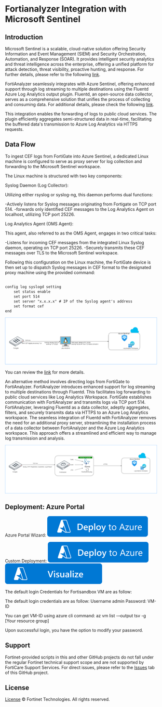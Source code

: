 # Fortianalyzer Integration with Microsoft Sentinel 

## Introduction

Microsoft Sentinel is a scalable, cloud-native solution offering Security Information and Event Management (SIEM) and Security Orchestration, Automation, and Response (SOAR).
It provides intelligent security analytics and threat intelligence across the enterprise, offering a unified platform for attack detection, threat visibility, proactive hunting, and response.
For further details, please refer to the following [link](https://learn.microsoft.com/en-us/azure/sentinel/overview).

FortiAnalyzer seamlessly integrates with Azure Sentinel, offering enhanced support through log streaming to multiple destinations using the Fluentd Azure Log Analytics output plugin. 
Fluentd, an open-source data collector, serves as a comprehensive solution that unifies the process of collecting and consuming data. For additional details, please check the following [link](https://www.fluentd.org/architecture).

This integration enables the forwarding of logs to public cloud services. The plugin efficiently aggregates semi-structured data in real-time, facilitating the buffered data's transmission to Azure Log Analytics via HTTPS requests.

## Data Flow

To ingest CEF logs from FortiGate into Azure Sentinel, a dedicated Linux machine is configured to serve as proxy server for log collection and forwarding to the Microsoft Sentinel workspace.

The Linux machine is structured with two key components:

Syslog Daemon (Log Collector):

Utilizing either rsyslog or syslog-ng, this daemon performs dual functions:

-Actively listens for Syslog messages originating from Fortigate on TCP port 514.
-forwards only identified CEF messages to the Log Analytics Agent on localhost, utilizing TCP port 25226.

Log Analytics Agent (OMS Agent):

This agent, also referred to as the OMS Agent, engages in two critical tasks:

-Listens for incoming CEF messages from the integrated Linux Syslog daemon, operating on TCP port 25226.
-Securely transmits these CEF messages over TLS to the Microsoft Sentinel workspace.

Following this configuration on the Linux machine, the FortiGate device is then set up to dispatch Syslog messages in CEF format to the designated proxy machine using the provided command:


<pre><code>
config log syslogd setting
    set status enable
    set port 514
    set server "x.x.x.x" # IP of the Syslog agent's address
    set format cef
end
</code></pre>

![FGT-Sentinel Integration-DataFlow](images/FGT-DataFlow.png)

You can review the [link](https://community.fortinet.com/t5/FortiGate/Technical-Tip-Integrate-FortiGate-with-Microsoft-Sentinel/ta-p/199709) for more details.

An alternative method involves directing logs from FortiGate to FortiAnalyzer.
FortiAnalyzer introduces enhanced support for log streaming to multiple destinations through Fluentd. This facilitates log forwarding to public cloud services like Log Analytics Workspace.
FortiGate establishes communication with FortiAnalyzer and transmits logs via TCP port 514. FortiAnalyzer, leveraging Fluentd as a data collector, adeptly aggregates, filters, and securely transmits data via HTTPS to an Azure Log Analytics workspace.
The seamless integration of Fluentd with FortiAnalyzer removes the need for an additional proxy server, streamlining the installation process of a data collector between FortiAnalyzer and the Azure Log Analytics workspace. This approach offers a streamlined and efficient way to manage log transmission and analysis.


![FAZ-Sentinel Integration-DataFlow](images/FAZ-DataFlow.png)



## Deployment: Azure Portal

Azure Portal Wizard:
[![Azure Portal Wizard](https://raw.githubusercontent.com/Azure/azure-quickstart-templates/master/1-CONTRIBUTION-GUIDE/images/deploytoazure.svg?sanitize=true)](https://portal.azure.com/#create/Microsoft.Template/uri/https%3A%2F%2Fraw.githubusercontent.com%2Fyarafe%2FTest%2Fmain%2FmainTemplate.json/createUIDefinitionUri/https%3A%2F%2Fraw.githubusercontent.com%2Fyarafe%2FTest%2Fmain%2FcreateUiDefinition.json)

Custom Deployment:
[![Deploy To Azure](https://raw.githubusercontent.com/Azure/azure-quickstart-templates/master/1-CONTRIBUTION-GUIDE/images/deploytoazure.svg?sanitize=true)](https://portal.azure.com/#create/Microsoft.Template/uri/https%3A%2F%2Fraw.githubusercontent.com%2F40net-cloud%2Ffortinet-azure-solutions%2Fmain%2FFortiSandbox%2FBasic-Deployment%2FmainTemplate.json)
[![Visualize](https://raw.githubusercontent.com/Azure/azure-quickstart-templates/master/1-CONTRIBUTION-GUIDE/images/visualizebutton.svg?sanitize=true)](http://armviz.io/#/?load=https%3A%2F%2Fraw.githubusercontent.com%2F40net-cloud%2Ffortinet-azure-solutions$2Fmain%2FFortiSandbox%2FBasic-Deployment%2FmainTemplate.json)

The default login Credentials for Fortisandbox VM are as follow:

The default login credentials are as follow:
Username admin
Password: VM-ID

You can get VM-ID using azure cli command:  az vm list -–output tsv -g [Your resource group]

Upon successful login, you have the option to modify your password.


## Support

Fortinet-provided scripts in this and other GitHub projects do not fall under the regular Fortinet technical support scope and are not supported by FortiCare Support Services.
For direct issues, please refer to the [Issues](https://github.com/40net-cloud/fortinet-azure-solutions/issues) tab of this GitHub project.

## License

[License](LICENSE) © Fortinet Technologies. All rights reserved.
